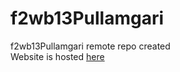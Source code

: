 # f2wb13Pullamgari
f2wb13Pullamgari remote repo created<br>
Website is hosted [here](https://f2wb13pullamgari.onrender.com)